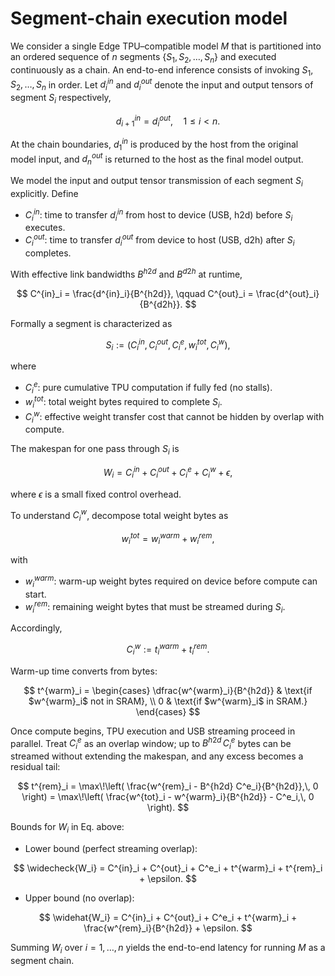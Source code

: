 # Segment-chain execution model

We consider a single Edge TPU–compatible model $M$ that is partitioned into an ordered sequence of $n$ segments $\{S_1, S_2, \ldots, S_n\}$ and executed continuously as a chain. An end-to-end inference consists of invoking $S_1, S_2, \ldots, S_n$ in order. Let $d^{in}_i$ and $d^{out}_i$ denote the input and output tensors of segment $S_i$ respectively,

$$ d^{in}_{i+1} = d^{out}_i, \quad 1 \le i < n. $$

At the chain boundaries, $d^{in}_1$ is produced by the host from the original model input, and $d^{out}_n$ is returned to the host as the final model output.

We model the input and output tensor transmission of each segment $S_i$ explicitly. Define

- $C^{in}_i$: time to transfer $d^{in}_i$ from host to device (USB, h2d) before $S_i$ executes.
- $C^{out}_i$: time to transfer $d^{out}_i$ from device to host (USB, d2h) after $S_i$ completes.

With effective link bandwidths $B^{h2d}$ and $B^{d2h}$ at runtime,

$$ C^{in}_i = \frac{d^{in}_i}{B^{h2d}}, \qquad C^{out}_i = \frac{d^{out}_i}{B^{d2h}}. $$

Formally a segment is characterized as

$$ S_i := ( C^{in}_i, C^{out}_i, C^e_i, w^{tot}_i, C^{w}_i ), $$

where

- $C^e_i$: pure cumulative TPU computation if fully fed (no stalls).
- $w^{tot}_i$: total weight bytes required to complete $S_i$.
- $C^{w}_i$: effective weight transfer cost that cannot be hidden by overlap with compute.

The makespan for one pass through $S_i$ is

$$ W_i = C^{in}_i + C^{out}_i + C^e_i + C^w_i + \epsilon, $$

where $\epsilon$ is a small fixed control overhead.

To understand $C^w_i$, decompose total weight bytes as

$$ w^{tot}_i = w^{warm}_i + w^{rem}_i, $$

with

- $w^{warm}_i$: warm-up weight bytes required on device before compute can start.
- $w^{rem}_i$: remaining weight bytes that must be streamed during $S_i$.

Accordingly,

$$ C^w_i := t^{warm}_i + t^{rem}_i. $$

Warm-up time converts from bytes:

$$
 t^{warm}_i = 
 \begin{cases}
  \dfrac{w^{warm}_i}{B^{h2d}} & \text{if $w^{warm}_i$ not in SRAM}, \\
  0 & \text{if $w^{warm}_i$ in SRAM.}
 \end{cases}
$$

Once compute begins, TPU execution and USB streaming proceed in parallel. Treat $C^e_i$ as an overlap window; up to $B^{h2d}\, C^e_i$ bytes can be streamed without extending the makespan, and any excess becomes a residual tail:

$$
 t^{rem}_i = \max\!\left( \frac{w^{rem}_i - B^{h2d} C^e_i}{B^{h2d}},\, 0 \right)
 = \max\!\left( \frac{w^{tot}_i - w^{warm}_i}{B^{h2d}} - C^e_i,\, 0 \right).
$$

Bounds for $W_i$ in Eq. above:

- Lower bound (perfect streaming overlap):

$$ \widecheck{W_i} = C^{in}_i + C^{out}_i + C^e_i + t^{warm}_i + t^{rem}_i + \epsilon. $$

- Upper bound (no overlap):

$$ \widehat{W_i} = C^{in}_i + C^{out}_i + C^e_i + t^{warm}_i + \frac{w^{rem}_i}{B^{h2d}} + \epsilon. $$

Summing $W_i$ over $i=1,\dots,n$ yields the end-to-end latency for running $M$ as a segment chain.
